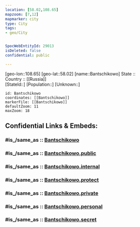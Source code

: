 ```yaml
---
location: [58.02,108.65] 
mapzoom: [7,12] 
mapmarker: city 
type: City
tags:
- geo/City


SpocWebEntityId: 29013
isDeleted: false
confidential: public

---
```

[geo-lon::108.65] 
[geo-lat::58.02] 
[name::Bantschikowo] 
State ::  
Country :: [[Russia]]  
[StateId::] 
[Population::] 
[Unknown::] 


```leaflet
id: Bantschikowo
coordinates: [[Bantschikowo]] 
markerFile: [[Bantschikowo]] 
defaultZoom: 11 
maxZoom: 18
```


## Confidential Links & Embeds: 

### #is_/same_as :: [Bantschikowo](/_Standards/Earth/Continent/Asia/Asia~North/Asia~Siberia/Irkutsk_Oblast/City/Bantschikowo.md) 

### #is_/same_as :: [Bantschikowo.public](/_public/Earth/Continent/Asia/Asia~North/Asia~Siberia/Irkutsk_Oblast/City/Bantschikowo.public.md) 

### #is_/same_as :: [Bantschikowo.internal](/_internal/Earth/Continent/Asia/Asia~North/Asia~Siberia/Irkutsk_Oblast/City/Bantschikowo.internal.md) 

### #is_/same_as :: [Bantschikowo.protect](/_protect/Earth/Continent/Asia/Asia~North/Asia~Siberia/Irkutsk_Oblast/City/Bantschikowo.protect.md) 

### #is_/same_as :: [Bantschikowo.private](/_private/Earth/Continent/Asia/Asia~North/Asia~Siberia/Irkutsk_Oblast/City/Bantschikowo.private.md) 

### #is_/same_as :: [Bantschikowo.personal](/_personal/Earth/Continent/Asia/Asia~North/Asia~Siberia/Irkutsk_Oblast/City/Bantschikowo.personal.md) 

### #is_/same_as :: [Bantschikowo.secret](/_secret/Earth/Continent/Asia/Asia~North/Asia~Siberia/Irkutsk_Oblast/City/Bantschikowo.secret.md)

